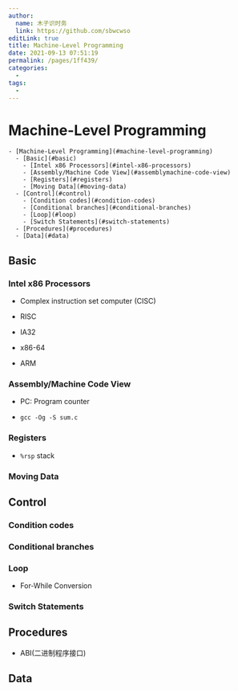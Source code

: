 ```yaml
---
author: 
  name: 木子识时务
  link: https://github.com/sbwcwso
editLink: true
title: Machine-Level Programming
date: 2021-09-13 07:51:19
permalink: /pages/1ff439/
categories: 
  - 
tags: 
  - 
---
```


# Machine-Level Programming


```markmap
- [Machine-Level Programming](#machine-level-programming)
  - [Basic](#basic)
    - [Intel x86 Processors](#intel-x86-processors)
    - [Assembly/Machine Code View](#assemblymachine-code-view)
    - [Registers](#registers)
    - [Moving Data](#moving-data)
  - [Control](#control)
    - [Condition codes](#condition-codes)
    - [Conditional branches](#conditional-branches)
    - [Loop](#loop)
    - [Switch Statements](#switch-statements)
  - [Procedures](#procedures)
  - [Data](#data)
```

## Basic

### Intel x86 Processors

* Complex instruction set computer (CISC)
* RISC

* IA32

* x86-64

* ARM

### Assembly/Machine Code View

* PC: Program counter

* `gcc -Og -S sum.c`

### Registers

* `%rsp` stack

### Moving Data



## Control

### Condition codes

### Conditional branches

### Loop

* For-While Conversion

### Switch Statements

## Procedures

* ABI(二进制程序接口)

## Data
